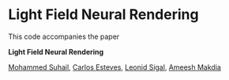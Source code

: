 # Light Field Neural Rendering

This code accompanies the paper

**Light Field Neural Rendering**

[Mohammed Suhail](https://mohammedsuhail.net/), [Carlos Esteves](https://machc.github.io/), [Leonid Sigal](https://www.cs.ubc.ca/~lsigal/), [Ameesh Makdia](http://www.ameeshmakadia.com/)
